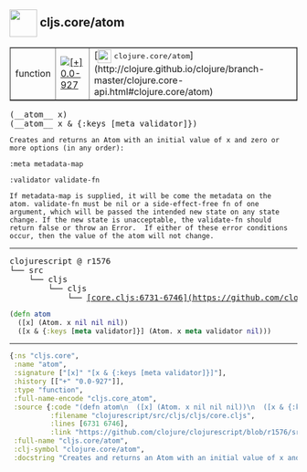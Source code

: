 ## <img width="48px" valign="middle" src="http://i.imgur.com/Hi20huC.png"> cljs.core/atom

 <table border="1">
<tr>
<td>function</td>
<td><a href="https://github.com/cljsinfo/api-refs/tree/0.0-927"><img valign="middle" alt="[+] 0.0-927" src="https://img.shields.io/badge/+-0.0--927-lightgrey.svg"></a> </td>
<td>
[<img height="24px" valign="middle" src="http://i.imgur.com/1GjPKvB.png"> <samp>clojure.core/atom</samp>](http://clojure.github.io/clojure/branch-master/clojure.core-api.html#clojure.core/atom)
</td>
</tr>
</table>

 <samp>
(__atom__ x)<br>
(__atom__ x & {:keys [meta validator]})<br>
</samp>

```
Creates and returns an Atom with an initial value of x and zero or
more options (in any order):

:meta metadata-map

:validator validate-fn

If metadata-map is supplied, it will be come the metadata on the
atom. validate-fn must be nil or a side-effect-free fn of one
argument, which will be passed the intended new state on any state
change. If the new state is unacceptable, the validate-fn should
return false or throw an Error.  If either of these error conditions
occur, then the value of the atom will not change.
```

---

 <pre>
clojurescript @ r1576
└── src
    └── cljs
        └── cljs
            └── <ins>[core.cljs:6731-6746](https://github.com/clojure/clojurescript/blob/r1576/src/cljs/cljs/core.cljs#L6731-L6746)</ins>
</pre>

```clj
(defn atom
  ([x] (Atom. x nil nil nil))
  ([x & {:keys [meta validator]}] (Atom. x meta validator nil)))
```


---

```clj
{:ns "cljs.core",
 :name "atom",
 :signature ["[x]" "[x & {:keys [meta validator]}]"],
 :history [["+" "0.0-927"]],
 :type "function",
 :full-name-encode "cljs.core_atom",
 :source {:code "(defn atom\n  ([x] (Atom. x nil nil nil))\n  ([x & {:keys [meta validator]}] (Atom. x meta validator nil)))",
          :filename "clojurescript/src/cljs/cljs/core.cljs",
          :lines [6731 6746],
          :link "https://github.com/clojure/clojurescript/blob/r1576/src/cljs/cljs/core.cljs#L6731-L6746"},
 :full-name "cljs.core/atom",
 :clj-symbol "clojure.core/atom",
 :docstring "Creates and returns an Atom with an initial value of x and zero or\nmore options (in any order):\n\n:meta metadata-map\n\n:validator validate-fn\n\nIf metadata-map is supplied, it will be come the metadata on the\natom. validate-fn must be nil or a side-effect-free fn of one\nargument, which will be passed the intended new state on any state\nchange. If the new state is unacceptable, the validate-fn should\nreturn false or throw an Error.  If either of these error conditions\noccur, then the value of the atom will not change."}

```
